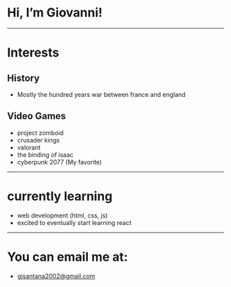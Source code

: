 # Hi, I’m Giovanni!
-------------------------------------
# Interests 

## History 
- Mostly the hundred years war between france and england

## Video Games
- project zomboid
- crusader kings
- valorant
- the binding of isaac
- cyberpunk 2077 (My favorite)
-------------------------------------
# currently learning 
- web development (html, css, js)
- excited to eventually start learning react
-------------------------------------
# You can email me at: 
- gjsantana2002@gmail.com
